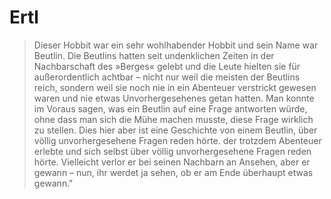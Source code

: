 # Ertl
>Dieser Hobbit war ein sehr wohlhabender Hobbit und sein Name war Beutlin. Die Beutlins hatten
> seit undenklichen Zeiten in der Nachbarschaft des
> »Berges« gelebt und die Leute hielten sie für außerordentlich achtbar – nicht nur weil die meisten der
> Beutlins reich, sondern weil sie noch nie in ein
> Abenteuer verstrickt gewesen waren und nie etwas
> Unvorhergesehenes getan hatten. Man konnte im
> Voraus sagen, was ein Beutlin auf eine Frage antworten würde, ohne dass man sich die Mühe machen musste, diese Frage wirklich zu stellen. Dies
> hier aber ist eine Geschichte von einem Beutlin,
> über völlig unvorhergesehene Fragen reden hörte.
der trotzdem Abenteuer erlebte und sich selbst
> über völlig unvorhergesehene Fragen reden hörte.
> Vielleicht verlor er bei seinen Nachbarn an Ansehen, aber er gewann – nun, ihr werdet ja sehen, ob
> er am Ende überhaupt etwas gewann."

